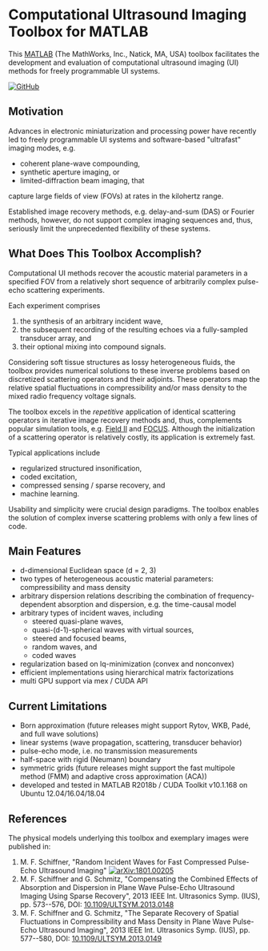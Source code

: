 # Computational Ultrasound Imaging Toolbox for MATLAB

This [MATLAB](https://mathworks.com/products/matlab.html) (The MathWorks, Inc., Natick, MA, USA) toolbox facilitates
the development and evaluation of
computational ultrasound imaging (UI) methods for
freely programmable UI systems.

[![GitHub](https://img.shields.io/github/license/mschiffn/comp_ui_toolbox)](https://github.com/mschiffn/comp_ui_toolbox/COPYING)

## Motivation

Advances in
electronic miniaturization and
processing power have recently led to
freely programmable UI systems and
software-based "ultrafast" imaging modes, e.g.

- coherent plane-wave compounding,
- synthetic aperture imaging, or
- limited-diffraction beam imaging, that

capture large fields of view (FOVs) at
rates in the kilohertz range.

Established image recovery methods, e.g.
delay-and-sum (DAS) or
Fourier methods, however, do not support
complex imaging sequences and, thus, seriously limit
the unprecedented flexibility of
these systems.

## What Does This Toolbox Accomplish?

Computational UI methods recover
the acoustic material parameters in
a specified FOV from
a relatively short sequence of
arbitrarily complex pulse-echo scattering experiments.

Each experiment comprises

1. the synthesis of
an arbitrary incident wave,
2. the subsequent recording of
the resulting echoes via
a fully-sampled transducer array, and
3. their optional mixing into
compound signals.

Considering soft tissue structures as
lossy heterogeneous fluids,
the toolbox provides numerical solutions to
these inverse problems based on
discretized scattering operators and
their adjoints.
These operators map
the relative spatial fluctuations in
compressibility and/or mass density to
the mixed radio frequency voltage signals.

The toolbox excels in
the *repetitive* application of
identical scattering operators in
iterative image recovery methods and, thus, complements
popular simulation tools, e.g.
[Field II](https://field-ii.dk/) and
[FOCUS](https://www.egr.msu.edu/~fultras-web/).
Although
the initialization of
a scattering operator is relatively costly,
its application is extremely fast.

Typical applications include

- regularized structured insonification,
- coded excitation,
- compressed sensing / sparse recovery, and
- machine learning.

Usability and simplicity were crucial design paradigms.
The toolbox enables
the solution of
complex inverse scattering problems with
only a few lines of code.

## Main Features

- d-dimensional Euclidean space (d = 2, 3)
- two types of heterogeneous acoustic material parameters: compressibility and mass density
- arbitrary dispersion relations describing
  the combination of
  frequency-dependent absorption and
  dispersion, e.g.
  the time-causal model
- arbitrary types of incident waves, including
  - steered quasi-plane waves,
  - quasi-(d-1)-spherical waves with virtual sources,
  - steered and focused beams,
  - random waves, and
  - coded waves
- regularization based on
  lq-minimization (convex and nonconvex)
- efficient implementations using
  hierarchical matrix factorizations
- multi GPU support via mex / CUDA API

## Current Limitations

- Born approximation (future releases might support Rytov, WKB, Padé, and full wave solutions)
- linear systems (wave propagation, scattering, transducer behavior)
- pulse-echo mode, i.e. no transmission measurements
- half-space with rigid (Neumann) boundary
- symmetric grids (future releases might support the fast multipole method (FMM) and adaptive cross approximation (ACA))
- developed and tested in MATLAB R2018b / CUDA Toolkit v10.1.168 on Ubuntu 12.04/16.04/18.04

## References

The physical models underlying this toolbox and exemplary images were published in:

1. M. F. Schiffner, "Random Incident Waves for Fast Compressed Pulse-Echo Ultrasound Imaging" [![arXiv:1801.00205](https://img.shields.io/badge/physics.med--ph-arXiv%3A1801.00205-B31B1B)](https://arxiv.org/abs/1801.00205)
2. M. F. Schiffner and G. Schmitz, "Compensating the Combined Effects of Absorption and Dispersion in Plane Wave Pulse-Echo Ultrasound Imaging Using Sparse Recovery", 2013 IEEE Int. Ultrasonics Symp. (IUS), pp. 573--576, DOI: [10.1109/ULTSYM.2013.0148](http://dx.doi.org/10.1109/ULTSYM.2013.0148)
3. M. F. Schiffner and G. Schmitz, "The Separate Recovery of Spatial Fluctuations in Compressibility and Mass Density in Plane Wave Pulse-Echo Ultrasound Imaging", 2013 IEEE Int. Ultrasonics Symp. (IUS), pp. 577--580, DOI: [10.1109/ULTSYM.2013.0149](http://dx.doi.org/10.1109/ULTSYM.2013.0149)
